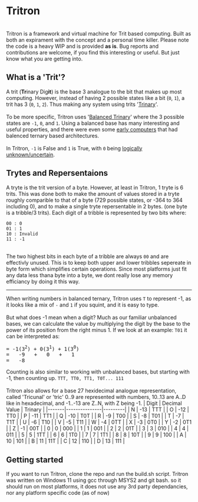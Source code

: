 # Tritron
<br>
Tritron is a framework and virtual machine for Trit based computing. Built as both an expirament with the concept and a personal time killer. Please note the code is a heavy WIP and is provided <b>as is</b>. Bug reports and contributions are welcome, if you find this interesting or useful. But just know what you are getting into.

## What is a 'Trit'?
A trit (<b>Tr</b>inary Dig<b>it</b>) is the base 3 analogue to the bit that makes up most computing. However, instead of having 2 possible states like a bit (`0`, `1`), a trit has 3 (`0`, `1`, `2`). Thus making any system using trits '[Trinary](https://en.wikipedia.org/wiki/Ternary_numeral_system)'.
<br><br>
To be more specific, Tritron uses '[Balanced Trinary](https://en.wikipedia.org/wiki/Balanced_ternary)' where the 3 possible states are `-1`, `0`, and `1`. Using a balanced base has many interesting and useful properties, and there were even some [early computers](https://en.wikipedia.org/wiki/Setun) that had balenced ternary based architectures.
<br><br>
In Tritron, `-1` is False and `1` is True, with `0` being [logically unknown/uncertain](https://en.wikipedia.org/wiki/Three-valued_logic).

## Trytes and Repersentaions
A tryte is the trit version of a byte. However, at least in Tritron, 1 tryte is 6 trits. This was done both to make the amount of values stored in a tryte roughly comparible to that of a byte (729 possible states, or -364 to 364 including 0), and to make a single tryte repersentable in 2 bytes. (one byte is a tribble/3 trits). Each digit of a tribble is represented by two bits where:<br>
```
00 : 0
01 : 1
10 : Invalid
11 : -1
```
<br>The two highest bits in each byte of a tribble are always `00` and are effectivly unused. This is to keep both upper and lower tribbles sepereate in byte form which simplifies certain operations. Since most platforms just fit any data less thana byte into a byte, we dont really lose any memory efficiancy by doing it this way.<hr>

When writing numbers in balanced ternary, Tritron uses `T` to represent -1, as it looks like a mix of `-` and `1` if you squint, and it is easy to type. 
<br><br>
But what does -1 mean when a digit? Much as our familiar unbalanced bases, we can calculate the value by multiplying the digit by the base to the power of its position from the right minus 1. If we look at an example: `T01` it can be interpreted as: <br>
<pre>= -1(3<sup>2</sup>) + 0(3<sup>1</sup>) + 1(3<sup>0</sup>)
=   -9   +   0   +   1
=   -8</pre>

Counting is also similar to working with unbalanced bases, but starting with -1, then counting up. `TTT, TT0, TT1, T0T... 111`
<br> <br>
Tritron also allows for a base 27 hexidecimal analogue representation, called 'Tricunal' or 'tric' 0..9 are represented with numbers, 10..13 are A..D like in hexadecimal, and -1..-13 are Z..N, with Z being -1.
| Digit | Decimal Value | Trinary |
|-------|---------------|---------|
| N     | -13           | TTT     |
| O     | -12           | TT0     |
| P     | -11           | TT1     |
| Q     | -10           | T0T     |
| R     | -9            | T00     |
| S     | -8            | T01     |
| T     | -7            | T1T     |
| U     | -6            | T10     |
| V     | -5            | T11     |
| W     | -4            | 0TT     |
| X     | -3            | 0T0     |
| Y     | -2            | 0T1     |
| Z     | -1            | 00T     |
| 0     | 0             | 000     |
| 1     | 1             | 001     |
| 2     | 2             | 01T     |
| 3     | 3             | 010     |
| 4     | 4             | 011     |
| 5     | 5             | 1TT     |
| 6     | 6             | 1T0     |
| 7     | 7             | 1T1     |
| 8     | 8             | 10T     |
| 9     | 9             | 100     |
| A     | 10            | 101     |
| B     | 11            | 11T     |
| C     | 12            | 110     |
| D     | 13            | 111     |

## Getting started
If you want to run Tritron, clone the repo and run the build.sh script. Tritron was written on Windows 11 using gcc through MSYS2 and git bash. so it should run on most platforms, it does not use any 3rd party dependancies, nor any platform specific code (as of now)
